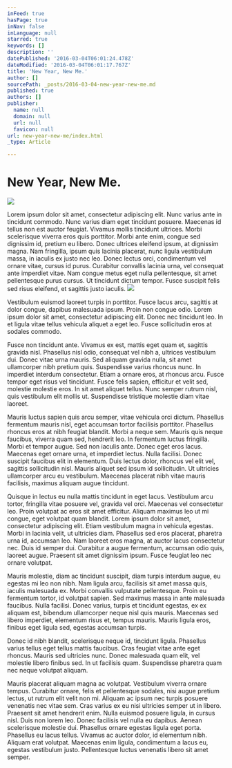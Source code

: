 ```yaml
---
inFeed: true
hasPage: true
inNav: false
inLanguage: null
starred: true
keywords: []
description: ''
datePublished: '2016-03-04T06:01:24.478Z'
dateModified: '2016-03-04T06:01:17.767Z'
title: 'New Year, New Me.'
author: []
sourcePath: _posts/2016-03-04-new-year-new-me.md
published: true
authors: []
publisher:
  name: null
  domain: null
  url: null
  favicon: null
url: new-year-new-me/index.html
_type: Article

---
```

# New Year, New Me.
![](https://the-grid-user-content.s3-us-west-2.amazonaws.com/066aff50-e851-4684-8f4e-a49ac4fabbc7.jpg)

Lorem ipsum dolor sit amet, consectetur adipiscing elit. Nunc varius ante in tincidunt commodo. Nunc varius diam eget tincidunt posuere. Maecenas id tellus non est auctor feugiat. Vivamus mollis tincidunt ultrices. Morbi scelerisque viverra eros quis porttitor. Morbi ante enim, congue sed dignissim id, pretium eu libero. Donec ultrices eleifend ipsum, at dignissim magna. Nam fringilla, ipsum quis lacinia placerat, nunc ligula vestibulum massa, in iaculis ex justo nec leo. Donec lectus orci, condimentum vel ornare vitae, cursus id purus. Curabitur convallis lacinia urna, vel consequat ante imperdiet vitae. Nam congue metus eget nulla pellentesque, sit amet pellentesque purus cursus. Ut tincidunt dictum tempor. Fusce suscipit felis sed risus eleifend, et sagittis justo iaculis.
![](https://the-grid-user-content.s3-us-west-2.amazonaws.com/a37dca05-a852-4025-8a3f-0eeaf2c52c97.jpg)

Vestibulum euismod laoreet turpis in porttitor. Fusce lacus arcu, sagittis at dolor congue, dapibus malesuada ipsum. Proin non congue odio. Lorem ipsum dolor sit amet, consectetur adipiscing elit. Donec nec tincidunt leo. In et ligula vitae tellus vehicula aliquet a eget leo. Fusce sollicitudin eros at sodales commodo.

Fusce non tincidunt ante. Vivamus ex est, mattis eget quam et, sagittis gravida nisl. Phasellus nisl odio, consequat vel nibh a, ultrices vestibulum dui. Donec vitae urna mauris. Sed aliquam gravida nulla, sit amet ullamcorper nibh pretium quis. Suspendisse varius rhoncus nunc. In imperdiet interdum consectetur. Etiam a ornare eros, at rhoncus arcu. Fusce tempor eget risus vel tincidunt. Fusce felis sapien, efficitur et velit sed, molestie molestie eros. In sit amet aliquet tellus. Nunc semper rutrum nisl, quis vestibulum elit mollis ut. Suspendisse tristique molestie diam vitae laoreet.

Mauris luctus sapien quis arcu semper, vitae vehicula orci dictum. Phasellus fermentum mauris nisl, eget accumsan tortor facilisis porttitor. Phasellus rhoncus eros at nibh feugiat blandit. Morbi a neque sem. Mauris quis neque faucibus, viverra quam sed, hendrerit leo. In fermentum luctus fringilla. Morbi et tempor augue. Sed non iaculis ante. Donec eget eros lacus. Maecenas eget ornare urna, et imperdiet lectus. Nulla facilisi. Donec suscipit faucibus elit in elementum. Duis lectus dolor, rhoncus vel elit vel, sagittis sollicitudin nisl. Mauris aliquet sed ipsum id sollicitudin. Ut ultricies ullamcorper arcu eu vestibulum. Maecenas placerat nibh vitae mauris facilisis, maximus aliquam augue tincidunt.

Quisque in lectus eu nulla mattis tincidunt in eget lacus. Vestibulum arcu tortor, fringilla vitae posuere vel, gravida vel orci. Maecenas vel consectetur leo. Proin volutpat ac eros sit amet efficitur. Aliquam maximus leo ut mi congue, eget volutpat quam blandit. Lorem ipsum dolor sit amet, consectetur adipiscing elit. Etiam vestibulum magna in vehicula egestas. Morbi in lacinia velit, ut ultricies diam. Phasellus sed eros placerat, pharetra urna id, accumsan leo. Nam laoreet eros magna, at auctor lacus consectetur nec. Duis id semper dui. Curabitur a augue fermentum, accumsan odio quis, laoreet augue. Praesent sit amet dignissim ipsum. Fusce feugiat leo nec ornare volutpat.

Mauris molestie, diam ac tincidunt suscipit, diam turpis interdum augue, eu egestas mi leo non nibh. Nam ligula arcu, facilisis sit amet massa quis, iaculis malesuada ex. Morbi convallis vulputate pellentesque. Proin eu fermentum tortor, id volutpat sapien. Sed maximus massa in ante malesuada faucibus. Nulla facilisi. Donec varius, turpis et tincidunt egestas, ex ex aliquam est, bibendum ullamcorper neque nisl quis mauris. Maecenas sed libero imperdiet, elementum risus et, tempus mauris. Mauris ligula eros, finibus eget ligula sed, egestas accumsan turpis.

Donec id nibh blandit, scelerisque neque id, tincidunt ligula. Phasellus varius tellus eget tellus mattis faucibus. Cras feugiat vitae ante eget rhoncus. Mauris sed ultricies nunc. Donec malesuada quam elit, vel molestie libero finibus sed. In ut facilisis quam. Suspendisse pharetra quam nec neque volutpat aliquam.

Mauris placerat aliquam magna ac volutpat. Vestibulum viverra ornare tempus. Curabitur ornare, felis et pellentesque sodales, nisi augue pretium lectus, ut rutrum elit velit non mi. Aliquam ac ipsum nec turpis posuere venenatis nec vitae sem. Cras varius ex eu nisi ultricies semper ut in libero. Praesent sit amet hendrerit enim. Nulla euismod posuere ligula, in cursus nisl. Duis non lorem leo. Donec facilisis vel nulla eu dapibus. Aenean scelerisque molestie dui. Phasellus ornare egestas ligula eget porta. Phasellus eu lacus tellus. Vivamus ac auctor dolor, id elementum nibh. Aliquam erat volutpat. Maecenas enim ligula, condimentum a lacus eu, egestas vestibulum justo. Pellentesque luctus venenatis libero sit amet semper.